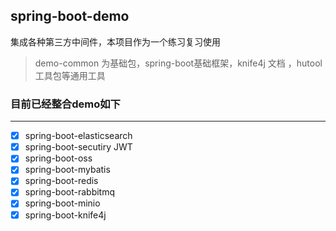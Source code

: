 ## spring-boot-demo
集成各种第三方中间件，本项目作为一个练习复习使用

> demo-common 为基础包，spring-boot基础框架，knife4j 文档 ，hutool工具包等通用工具

###  目前已经整合demo如下

***

- [x] spring-boot-elasticsearch
- [x] spring-boot-secutiry  JWT
- [x] spring-boot-oss
- [x] spring-boot-mybatis
- [x] spring-boot-redis
- [x] spring-boot-rabbitmq
- [x] spring-boot-minio
- [x] spring-boot-knife4j
